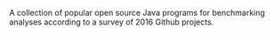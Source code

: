 A collection of popular open source Java programs for benchmarking analyses according to a survey of 2016 Github projects.
